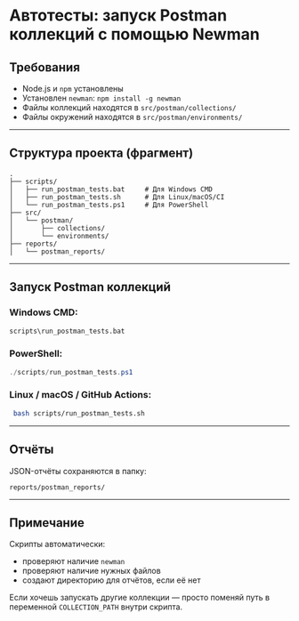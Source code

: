 # Автотесты: запуск Postman коллекций с помощью Newman

## Требования
- Node.js и `npm` установлены
- Установлен `newman`: `npm install -g newman`
- Файлы коллекций находятся в `src/postman/collections/`
- Файлы окружений находятся в `src/postman/environments/`

---

## Структура проекта (фрагмент)
```
.
├── scripts/
│   ├── run_postman_tests.bat     # Для Windows CMD
│   ├── run_postman_tests.sh      # Для Linux/macOS/CI
│   └── run_postman_tests.ps1     # Для PowerShell
├── src/
│   └── postman/
│       ├── collections/
│       └── environments/
├── reports/
│   └── postman_reports/
```

---

## Запуск Postman коллекций

### Windows CMD:
```cmd
scripts\run_postman_tests.bat
```

### PowerShell:
```powershell
./scripts/run_postman_tests.ps1
```

### Linux / macOS / GitHub Actions:
```bash
 bash scripts/run_postman_tests.sh
```

---

## Отчёты
JSON-отчёты сохраняются в папку:
```
reports/postman_reports/
```

---

## Примечание
Скрипты автоматически:
- проверяют наличие `newman`
- проверяют наличие нужных файлов
- создают директорию для отчётов, если её нет

Если хочешь запускать другие коллекции — просто поменяй путь в переменной `COLLECTION_PATH` внутри скрипта.
